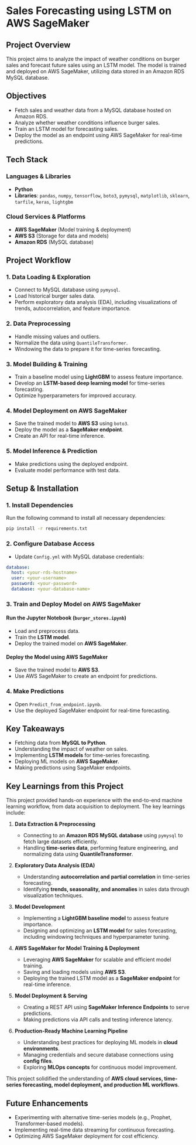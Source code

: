 

#  **Sales Forecasting using LSTM on AWS SageMaker**  

## **Project Overview**  
This project aims to analyze the impact of weather conditions on burger sales and forecast future sales using an LSTM model. The model is trained and deployed on AWS SageMaker, utilizing data stored in an Amazon RDS MySQL database.  

## **Objectives**  
- Fetch sales and weather data from a MySQL database hosted on Amazon RDS.  
- Analyze whether weather conditions influence burger sales.  
- Train an LSTM model for forecasting sales.  
- Deploy the model as an endpoint using AWS SageMaker for real-time predictions.  

## **Tech Stack**  
### **Languages & Libraries**  
- **Python**  
- **Libraries**: `pandas`, `numpy`, `tensorflow`, `boto3`, `pymysql`, `matplotlib`, `sklearn`, `tarfile`, `keras`, `lightgbm`  

### **Cloud Services & Platforms**  
- **AWS SageMaker** (Model training & deployment)  
- **AWS S3** (Storage for data and models)  
- **Amazon RDS** (MySQL database)  

## **Project Workflow**  
### **1. Data Loading & Exploration**  
- Connect to MySQL database using `pymysql`.  
- Load historical burger sales data.  
- Perform exploratory data analysis (EDA), including visualizations of trends, autocorrelation, and feature importance.  

### **2. Data Preprocessing**  
- Handle missing values and outliers.  
- Normalize the data using `QuantileTransformer`.  
- Windowing the data to prepare it for time-series forecasting.  

### **3. Model Building & Training**  
- Train a baseline model using **LightGBM** to assess feature importance.  
- Develop an **LSTM-based deep learning model** for time-series forecasting.  
- Optimize hyperparameters for improved accuracy.  

### **4. Model Deployment on AWS SageMaker**  
- Save the trained model to **AWS S3** using `boto3`.  
- Deploy the model as a **SageMaker endpoint**.  
- Create an API for real-time inference.  

### **5. Model Inference & Prediction**  
- Make predictions using the deployed endpoint.  
- Evaluate model performance with test data.  




## **Setup & Installation**  
### **1. Install Dependencies**  
Run the following command to install all necessary dependencies:  
```bash
pip install -r requirements.txt
```

### **2. Configure Database Access**  
- Update `Config.yml` with MySQL database credentials:  
```yaml
database:
  host: <your-rds-hostname>
  user: <your-username>
  password: <your-password>
  database: <your-database-name>
```

### **3. Train and Deploy Model on AWS SageMaker**  
#### **Run the Jupyter Notebook (`burger_stores.ipynb`)**  
- Load and preprocess data.  
- Train the **LSTM model**.  
- Deploy the trained model on **AWS SageMaker**.  

#### **Deploy the Model using AWS SageMaker**  
- Save the trained model to **AWS S3**.  
- Use AWS SageMaker to create an endpoint for predictions.  

### **4. Make Predictions**  
- Open `Predict_from_endpoint.ipynb`.  
- Use the deployed SageMaker endpoint for real-time forecasting.  

## **Key Takeaways**  
- Fetching data from **MySQL to Python**.  
- Understanding the impact of weather on sales.  
- Implementing **LSTM models** for time-series forecasting.  
- Deploying ML models on **AWS SageMaker**.  
- Making predictions using SageMaker endpoints.  


## **Key Learnings from this Project**  

This project provided hands-on experience with the end-to-end machine learning workflow, from data acquisition to deployment. The key learnings include:  

1. **Data Extraction & Preprocessing**  
   - Connecting to an **Amazon RDS MySQL database** using `pymysql` to fetch large datasets efficiently.  
   - Handling **time-series data**, performing feature engineering, and normalizing data using **QuantileTransformer**.  

2. **Exploratory Data Analysis (EDA)**  
   - Understanding **autocorrelation and partial correlation** in time-series forecasting.  
   - Identifying **trends, seasonality, and anomalies** in sales data through visualization techniques.  

3. **Model Development**  
   - Implementing a **LightGBM baseline model** to assess feature importance.  
   - Designing and optimizing an **LSTM model** for sales forecasting, including windowing techniques and hyperparameter tuning.  

4. **AWS SageMaker for Model Training & Deployment**  
   - Leveraging **AWS SageMaker** for scalable and efficient model training.  
   - Saving and loading models using **AWS S3**.  
   - Deploying the trained LSTM model as a **SageMaker endpoint** for real-time inference.  

5. **Model Deployment & Serving**  
   - Creating a REST API using **SageMaker Inference Endpoints** to serve predictions.  
   - Making predictions via API calls and testing inference latency.  

6. **Production-Ready Machine Learning Pipeline**  
   - Understanding best practices for deploying ML models in **cloud environments**.  
   - Managing credentials and secure database connections using **config files**.  
   - Exploring **MLOps concepts** for continuous model improvement.  

This project solidified the understanding of **AWS cloud services, time-series forecasting, model deployment, and production ML workflows**. 

## **Future Enhancements**  
- Experimenting with alternative time-series models (e.g., Prophet, Transformer-based models).  
- Implementing real-time data streaming for continuous forecasting.  
- Optimizing AWS SageMaker deployment for cost efficiency.  

